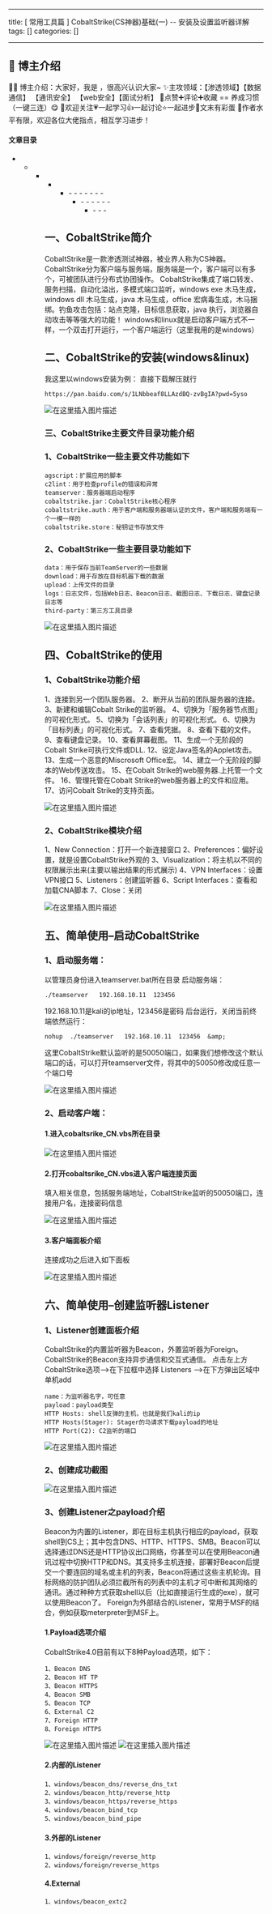 
--- 
title:  [ 常用工具篇 ] CobaltStrike(CS神器)基础(一) -- 安装及设置监听器详解 
tags: []
categories: [] 

---
>  
 <h2>🍬 博主介绍</h2> 
 👨‍🎓 博主介绍：大家好，我是  ，很高兴认识大家~ ✨主攻领域：【渗透领域】【数据通信】 【通讯安全】 【web安全】【面试分析】 🎉点赞➕评论➕收藏 == 养成习惯（一键三连）😋 🎉欢迎关注💗一起学习👍一起讨论⭐️一起进步📝文末有彩蛋 🙏作者水平有限，欢迎各位大佬指点，相互学习进步！ 




#### 文章目录
- - - - <ul><li>- - - - - - - <ul><li>- - - - - - <ul><li>- - - 


## 一、CobaltStrike简介

>  
 CobaltStrike是一款渗透测试神器，被业界人称为CS神器。CobaltStrike分为客户端与服务端，服务端是一个，客户端可以有多个，可被团队进行分布式协团操作。 CobaltStrike集成了端口转发、服务扫描，自动化溢出，多模式端口监听，windows exe 木马生成，windows dll 木马生成，java 木马生成，office 宏病毒生成，木马捆绑。钓鱼攻击包括：站点克隆，目标信息获取，java 执行，浏览器自动攻击等等强大的功能！ windows和linux就是启动客户端方式不一样，一个双击打开运行，一个客户端运行（这里我用的是windows） 


## 二、CobaltStrike的安装(windows&amp;linux)

>  
 我这里以windows安装为例： 直接下载解压就行 


```
https://pan.baidu.com/s/1LNbbeaf8LLAzdBQ-zvBgIA?pwd=5yso 

```

<img src="https://img-blog.csdnimg.cn/3255b34911a8475fae18b17a1e2ec258.png" alt="在这里插入图片描述">

### 三、CobaltStrike主要文件目录功能介绍

### 1、CobaltStrike一些主要文件功能如下

```
agscript：扩展应用的脚本
c2lint：用于检查profile的错误和异常
teamserver：服务器端启动程序
cobaltstrike.jar：CobaltStrike核心程序
cobaltstrike.auth：用于客户端和服务器端认证的文件，客户端和服务端有一个一模一样的
cobaltstrike.store：秘钥证书存放文件

```

### 2、CobaltStrike一些主要目录功能如下

```
data：用于保存当前TeamServer的一些数据
download：用于存放在目标机器下载的数据
upload：上传文件的目录
logs：日志文件，包括Web日志、Beacon日志、截图日志、下载日志、键盘记录日志等
third-party：第三方工具目录

```

<img src="https://img-blog.csdnimg.cn/81346ad11b574096921314d02ee0fcd3.png" alt="在这里插入图片描述">

## 四、CobaltStrike的使用

### 1、CobaltStrike功能介绍

>  
 1、连接到另一个团队服务器。 2、断开从当前的团队服务器的连接。 3、新建和编辑Cobalt Strike的监听器。 4、切换为「服务器节点图」的可视化形式。 5、切换为「会话列表」的可视化形式。 6、切换为「目标列表」的可视化形式。 7、查看凭据。 8、查看下载的文件。 9、查看键盘记录。 10、查看屏幕截图。 11、生成一个无阶段的Cobalt Strike可执行文件或DLL. 12、设定Java签名的Applet攻击。 13、生成一个恶意的Miscrosoft Office宏。 14、建立一个无阶段的脚本的Web传送攻击。 15、在Cobalt Strike的web服务器.上托管一个文件。 16、管理托管在Cobalt Strike的web服务器上的文件和应用。 17、访问Cobalt Strike的支持页面。 


<img src="https://img-blog.csdnimg.cn/71470656d0824f9b9556cbd6658fe893.png" alt="在这里插入图片描述">

### 2、CobaltStrike模块介绍

>  
 1、New Connection：打开一个新连接窗口 2、Preferences：偏好设置，就是设置CobaltStrike外观的 3、Visualization：将主机以不同的权限展示出来(主要以输出结果的形式展示) 4、VPN Interfaces：设置VPN接口 5、Listeners：创建监听器 6、Script Interfaces：查看和加载CNA脚本 7、Close：关闭 


<img src="https://img-blog.csdnimg.cn/4b6860331520492aba34dbd575aa002d.png" alt="在这里插入图片描述">

## 五、简单使用–启动CobaltStrike

### 1、启动服务端：

>  
 以管理员身份进入teamserver.bat所在目录 启动服务端： 


```
./teamserver   192.168.10.11  123456    

```

>  
 192.168.10.11是kali的ip地址，123456是密码 后台运行，关闭当前终端依然运行： 


```
nohup  ./teamserver   192.168.10.11  123456  &amp;​

```

>  
 这里CobaltStrike默认监听的是50050端口，如果我们想修改这个默认端口的话，可以打开teamserver文件，将其中的50050修改成任意一个端口号 


<img src="https://img-blog.csdnimg.cn/e38fd997598e4ee9af7ffa0cdc927f38.png" alt="在这里插入图片描述">

### 2、启动客户端：

#### 1.进入cobaltsrike_CN.vbs所在目录

<img src="https://img-blog.csdnimg.cn/b01109d725634920a994dab6ee81664f.png" alt="在这里插入图片描述">

#### 2.打开cobaltsrike_CN.vbs进入客户端连接页面

>  
 填入相关信息，包括服务端地址，CobaltStrike监听的50050端口，连接用户名，连接密码信息 


<img src="https://img-blog.csdnimg.cn/6babbac2c7b4472fb2aee8443c482e8e.png" alt="在这里插入图片描述">

#### 3.客户端面板介绍

>  
 连接成功之后进入如下面板 


<img src="https://img-blog.csdnimg.cn/7fbe0a934ed64d9fac1d0cd91a0e3ed9.png" alt="在这里插入图片描述">

## 六、简单使用–创建监听器Listener

### 1、Listener创建面板介绍

>  
 CobaltStrike的内置监听器为Beacon，外置监听器为Foreign。CobaltStrike的Beacon支持异步通信和交互式通信。 点击左上方CobaltStrike选项——&gt;在下拉框中选择 Listeners ——&gt;在下方弹出区域中单机add 


```
name：为监听器名字，可任意
payload：payload类型
HTTP Hosts: shell反弹的主机，也就是我们kali的ip
HTTP Hosts(Stager): Stager的马请求下载payload的地址
HTTP Port(C2): C2监听的端口

```

<img src="https://img-blog.csdnimg.cn/115e17a094b14611b1aabdbbe0a913e2.png" alt="在这里插入图片描述">

### 2、创建成功截图

<img src="https://img-blog.csdnimg.cn/4c34f7b3d28742c99edcd72b18e3b2bf.png" alt="在这里插入图片描述">

### 3、创建Listener之payload介绍

>  
 Beacon为内置的Listener，即在目标主机执行相应的payload，获取shell到CS上；其中包含DNS、HTTP、HTTPS、SMB。Beacon可以选择通过DNS还是HTTP协议出口网络，你甚至可以在使用Beacon通讯过程中切换HTTP和DNS。其支持多主机连接，部署好Beacon后提交一个要连回的域名或主机的列表，Beacon将通过这些主机轮询。目标网络的防护团队必须拦截所有的列表中的主机才可中断和其网络的通讯。通过种种方式获取shell以后（比如直接运行生成的exe），就可以使用Beacon了。 Foreign为外部结合的Listener，常用于MSF的结合，例如获取meterpreter到MSF上。 


#### 1.Payload选项介绍

>  
 CobaltStrike4.0目前有以下8种Payload选项，如下： 


```
1、Beacon DNS
2、Beacon HT TP
3、Beacon HTTPS
4、Beacon SMB
5、Beacon TCP
6、External C2
7、Foreign HTTP
8、Foreign HTTPS

```

<img src="https://img-blog.csdnimg.cn/a114df139ae04014b67a69b51525a2bc.png" alt="在这里插入图片描述"> <img src="https://img-blog.csdnimg.cn/6ad497c5c195459b8cfdd024c4400c52.png" alt="在这里插入图片描述">

#### 2.内部的Listener

```
1、windows/beacon_dns/reverse_dns_txt
2、windows/beacon_http/reverse_http
3、windows/beacon_https/reverse_https
4、windows/beacon_bind_tcp
5、windows/beacon_bind_pipe

```

#### 3.外部的Listener

```
1、windows/foreign/reverse_http
2、windows/foreign/reverse_https

```

#### 4.External

```
1、windows/beacon_extc2

```

